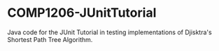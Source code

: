 # COMP1206-JUnitTutorial
Java code for the JUnit Tutorial in testing implementations of Djisktra's Shortest Path Tree Algorithm.
